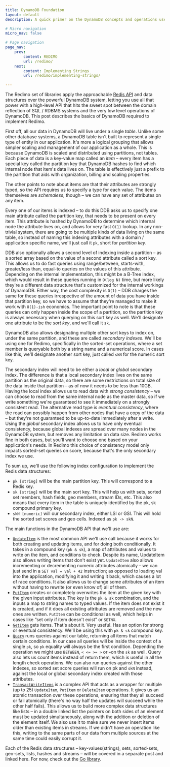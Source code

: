 ```yaml
---
title: DynamoDB Foundation
layout: default
description: A quick primer on the DynamoDB concepts and operations used in the Redimo libraries.

# Micro navigation
micro_nav: false

# Page navigation
page_nav:
    prev:
        content: REDIMO
        url: /redimo/
    next:
        content: Implementing Strings
        url: /redimo/implementing-strings/

---
```


The Redimo set of libraries apply the approachable [Redis API](https://redis.io/) and data structures over the powerful DynamoDB system, letting you use all that power with a high-level API that hits the sweet spot between the domain reflection of SQL / RDBMS systems and the very low level operations of DynamoDB. This post describes the basics of DynamoDB required to implement Redimo.

First off, all our data in DynamoDB will live under a single *table*. Unlike some other database systems, a DynamoDB table isn't built to represent a single type of entity in our application. It's more a logical grouping that allows simpler scaling and management of our application as a whole. This is because DynamoDB is scaled and distributed using partitions, not tables. Each piece of data is a key-value map called an *item* – every item has a special key called the partition key that DynamoDB hashes to find which internal node that item's data lives on. The table is effectively just a prefix to the partition that aids with organization, billing and scaling properties.

The other points to note about items are that their attributes are strongly typed, so the API requires us to specify a type for each value. The items themselves are *schemaless*, though – we can have any set of attributes on any item.

Every one of our items is indexed – to do this DDB asks us to specify one main attribute called the partition key, that needs to be present on every item. This attribute is hashed by DynamoDB to determine which internal node the attribute lives on, and allows for very fast `O(1)` lookup. In any non-trivial system, there are going to be multiple kinds of data living on the same table, so instead of naming this indexing attributes with a domain / application specific name, we'll just call it `pk`, short for *partition key*.

DDB also optionally allows a second level of indexing inside a partition – as a sorted array based on the value of a second attribute called a sort key. This allows us to do fast queries using range/between,  starts-with, greater/less than, equal-to queries on the values of this attribute. Depending on the internal implementation, this might be a B-Tree index, which would result in these queries running in `O(log N)` time, but more likely they're a different data structure that's customized for the internal workings of DynamoDB. Either way, the cost complexity is `O(1)` – DDB charges the same for these queries irrespective of the amount of data you have inside that partition key, so we have to assume that they're managed to make it work with `O(1)-ish` economics. The important point to note is that these queries can only happen inside the scope of a partition, so the partition key is always necessary when querying on this sort key as well. We'll designate one attribute to be the *sort key*, and we'll call it `sk`.

DynamoDB also allows designating multiple other sort keys to index on, under the same partition, and these are called *secondary indexes*. We'll be using one for Redimo, specifically in the sorted-set operations, where a set member is queryable both by a string name and a numerical score. In cases like this, we'll designate another sort key, just called `skN` for the numeric sort key.

The secondary index will need to be either a *local* or *global* secondary index. The difference is that a local secondary index lives on the same partition as the original data, so there are some restrictions on total size of the data inside that partition – as of now it needs to be less than 10GB. Having the local index allows us to read data with *strong consistency* – we can choose to read from the same internal node as the master data, so if we write something we're guaranteed to see it immediately on a strongly consistent read. The alternative read type is *eventual consistency*, where the read can possibly happen from other nodes that have a copy of the data – but they're not guaranteed to be up-to-date immediately after a write. Using the *global* secondary index allows us to have only eventual consistency, because global indexes are spread over many nodes in the DynamoDB system, but removes any limitation on data size. Redimo works fine in both cases, but you'll want to choose one based on your application's needs. In Redimo this choice of consistency model only impacts sorted-set queries on score, because that's the only secondary index we use.

To sum up, we'll use the following index configuration to implement the Redis data structures:

* `pk [string]` will be the main partition key. This will correspond to a Redis key.
* `sk [string]` will be the main sort key. This will help us with sets, sorted set members, hash fields, geo members, stream IDs, etc. This also means that every item in the table is uniquely identified by the pk, sk compound primary key.
* `skN [numeric]` will our secondary index, either LSI or GSI. This will hold the sorted set scores and geo cells. Indexed as `pk -> skN`.

The main functions in the DynamoDB API that we'll use are:

* [`UpdateItem`](https://docs.aws.amazon.com/amazondynamodb/latest/APIReference/API_UpdateItem.html) is the most common API we'll use call because it works for both creating and updating items, and for doing both conditionally. It takes in a compound key (`pk & sk`), a map of attributes and values to write on the item, and conditions to check. Despite its name, UpdateItem also allows writing items that don't exist yet. `UpdateItem` also allows incrementing or decrementing numeric attributes atomically – we can just send in a `SET val = val + 42` instruction; as opposed to loading val into the application, modifying it and writing it back, which causes a lot of race conditions. It also allows us to change some attributes of an item without having to rewrite (or even know of) all of them.
* [`PutItem`](https://docs.aws.amazon.com/amazondynamodb/latest/APIReference/API_PutItem.html) creates or completely overwrites the item at the given key with the given input attributes. The key is the `pk & sk` combination, and the inputs a map to string names to typed values. If the item does not exist it is created, and if it does all existing attributes are removed and the new ones are written. `PutItem` can be conditional as well, which helps in cases like “set only if item doesn't exist” or `SETNX`.
* [`GetItem`](https://docs.aws.amazon.com/amazondynamodb/latest/APIReference/API_GetItem.html) gets items. That's about it. Very useful. Has an option for strong or eventual consistency. We'll be using this with `pk & sk` compound key.
* [`Query`](https://docs.aws.amazon.com/amazondynamodb/latest/APIReference/API_Query.html) runs queries against our table, returning all items that match certain conditions. In our case all queries will be inside the context of a single `pk`, so `pk` equality will always be the first condition. Depending the operation we might use `BETWEEN`, `< <= >= >` or `=`on the `sk` as well. Query also lets us count items instead of return them, which is useful in all the length check operations. We can also run queries against the other indexes, so sorted set score queries will run on pk and `skN` instead, against the local or global secondary index created with those attributes.
* [`TransactWriteItems`](https://docs.aws.amazon.com/amazondynamodb/latest/APIReference/API_TransactWriteItems.html) is a complex API that acts as a wrapper for multiple (up to 25) `UpdateItem`, `PutItem` or `DeleteItem` operations. It gives us an atomic transaction over these operations, ensuring that they all succeed or fail atomically (there's no way half the updates will succeed while the other half fails). This allows us to build more complex data structures like lists – in a double linked list the pointers on both sides of an element must be updated simultaneously, along with the addition or deletion of the element itself. We also use it to make sure we never insert items older than existing items in streams. If we didn't have an operation like this, writing to the same parts of our data from multiple sources at the same time could easily corrupt it.

Each of the Redis data structures – key-values(strings), sets, sorted-sets, geo-sets, lists, hashes and streams – will be covered in a separate post and linked here. For now, check out the [Go library](https://github.com/dbProjectRED/redimo.go).
